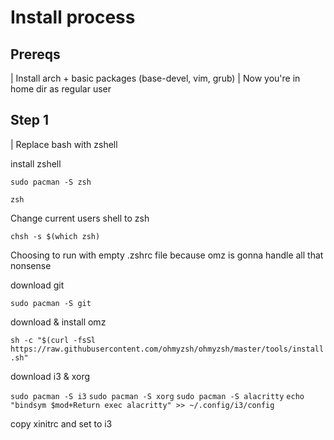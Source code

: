 # Install process

## Prereqs

| Install arch + basic packages (base-devel, vim, grub)
| Now you're in home dir as regular user

## Step 1
| Replace bash with zshell

install zshell

`sudo pacman -S zsh`

`zsh`

Change current users shell to zsh

`chsh -s $(which zsh)`

Choosing to run with empty .zshrc file because omz is gonna handle all that nonsense

download git

`sudo pacman -S git`

download & install omz

`sh -c "$(curl -fsSl https://raw.githubusercontent.com/ohmyzsh/ohmyzsh/master/tools/install.sh"`

download i3 & xorg

`sudo pacman -S i3`
`sudo pacman -S xorg`
`sudo pacman -S alacritty`
`echo "bindsym $mod+Return exec alacritty" >> ~/.config/i3/config`

copy xinitrc and set to i3




